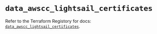 # `data_awscc_lightsail_certificates`

Refer to the Terraform Registory for docs: [`data_awscc_lightsail_certificates`](https://registry.terraform.io/providers/hashicorp/awscc/0.70.0/docs/data-sources/lightsail_certificates).
